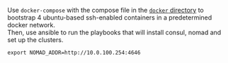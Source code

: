 Use `docker-compose` with the compose file in the [`docker` directory](/docker/) to bootstrap 4 ubuntu-based ssh-enabled containers in a predetermined docker network.<br>
Then, use ansible to run the playbooks that will install consul, nomad and set up the clusters.

```shell
export NOMAD_ADDR=http://10.0.100.254:4646
```